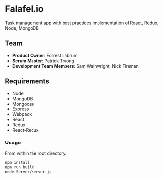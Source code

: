 # Falafel.io

  Task management app with best practices implementation of React, Redux, Node, MongoDB

## Team

  - __Product Owner__: Forrest Labrum
  - __Scrum Master__: Patrick Truong
  - __Development Team Members__: Sam Wainwright, Nick Fireman

## Requirements

- Node
- MongoDB
- Mongoose
- Express
- Webpack
- React
- Redux
- React-Redux

### Usage

From within the root directory:

```sh
npm install
npm run build
node Server/server.js
```
